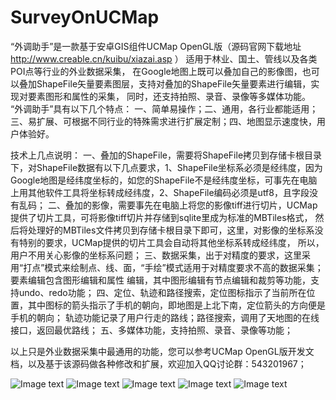 # SurveyOnUCMap
“外调助手”是一款基于安卓GIS组件UCMap OpenGL版（源码官网下载地址 http://www.creable.cn/kuibu/xiazai.asp ） 适用于林业、国土、管线以及各类POI点等行业的外业数据采集，
在Google地图上既可以叠加自己的影像图，也可以叠加ShapeFile矢量要素图层，支持对叠加的ShapeFile矢量要素进行编辑，实现对要素图形和属性的采集，
同时，还支持拍照、录音、录像等多媒体功能。
“外调助手”具有以下几个特点：
一、简单易操作；二、通用，各行业都能适用；三、易扩展、可根据不同行业的特殊需求进行扩展定制；四、地图显示速度快，用户体验好。

技术上几点说明：
一、叠加的ShapeFile，需要将ShapeFile拷贝到存储卡根目录下，对ShapeFile数据有以下几点要求，1、ShapeFile坐标系必须是经纬度，因为Google地图是经纬度坐标的，如您的ShapeFile不是经纬度坐标，可事先在电脑上用其他软件工具将坐标转成经纬度，2、ShapeFile编码必须是utf8，且字段没有乱码；
二、叠加的影像，需要事先在电脑上将您的影像tiff进行切片，UCMap提供了切片工具，可将影像tiff切片并存储到sqlite里成为标准的MBTiles格式，
然后将处理好的MBTiles文件拷贝到存储卡根目录下即可，这里，对影像的坐标系没有特别的要求，UCMap提供的切片工具会自动将其他坐标系转成经纬度，
所以，用户不用关心影像的坐标系问题；
三、数据采集，出于对精度的要求，这里采用“打点”模式来绘制点、线、面，“手绘”模式适用于对精度要求不高的数据采集；要素编辑包含图形编辑和属性
编辑，其中图形编辑有节点编辑和裁剪等功能，支持undo、redo功能；
四、定位、轨迹和路径搜索，定位图标指示了当前所在位置，其中图标的箭头指示了手机的朝向，即地图是上北下南，定位箭头的方向便是手机的朝向；
轨迹功能记录了用户行走的路线；路径搜索，调用了天地图的在线接口，返回最优路线；
五、多媒体功能，支持拍照、录音、录像等功能；

以上只是外业数据采集中最通用的功能，您可以参考UCMap OpenGL版开发文档，以及基于该源码做各种修改和扩展，欢迎加入QQ讨论群：543201967；

![Image text](https://github.com/geochenyj/SurveyOnUCMap/blob/master/img-folder/pic1.png)
![Image text](https://github.com/geochenyj/SurveyOnUCMap/blob/master/img-folder/pic2.png)
![Image text](https://github.com/geochenyj/SurveyOnUCMap/blob/master/img-folder/pic3.png)
![Image text](https://github.com/geochenyj/SurveyOnUCMap/blob/master/img-folder/pic4.png)
![Image text](https://github.com/geochenyj/SurveyOnUCMap/blob/master/img-folder/pic5.png)
